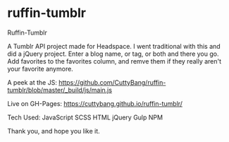 # ruffin-tumblr

Ruffin-Tumblr

A Tumblr API project made for Headspace. I went traditional with this and did a jQuery project. Enter a blog name, or tag, or both and there you go.
Add favorites to the favorites column, and remve them if they really aren't your favorite anymore.

A peek at the JS: https://github.com/CuttyBang/ruffin-tumblr/blob/master/_build/js/main.js

Live on GH-Pages: https://cuttybang.github.io/ruffin-tumblr/

Tech Used:
JavaScript
SCSS
HTML
jQuery
Gulp
NPM

Thank you, and hope you like it.
